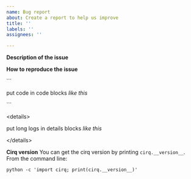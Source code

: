 ```yaml
---
name: Bug report
about: Create a report to help us improve
title: ''
labels: ''
assignees: ''

---
```


**Description of the issue**

**How to reproduce the issue**

\`\`\`

put code in code blocks *like this*

\`\`\`

\<details\>

put long logs in details blocks *like this*

\<\/details\>

**Cirq version**
You can get the cirq version by printing `cirq.__version__`. From the command line:

```
python -c 'import cirq; print(cirq.__version__)'
```

